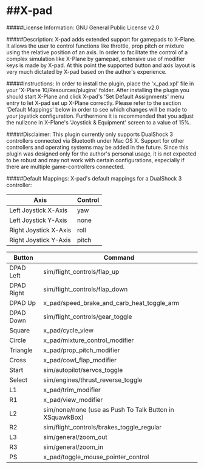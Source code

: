 ##X-pad
=====

#####License Information:
GNU General Public License v2.0

#####Description:
X-pad adds extended support for gamepads to X-Plane.
It allows the user to control functions like throttle, prop pitch or mixture using the relative position of an axis.
In order to facilitate the control of a complex simulation like X-Plane by gamepad, extensive use of modifier keys is made by X-pad.
At this point the supported button and axis layout is very much dictated by X-pad based on the author's experience.

#####Instructions:
In order to install the plugin, place the 'x_pad.xpl' file in your 'X-Plane 10/Resources/plugins' folder.
After installing the plugin you should start X-Plane and click X-pad's 'Set Default Assignments' menu entry to let X-pad set up X-Plane correctly.
Please refer to the section 'Default Mappings' below in order to see which changes will be made to your joystick configuration.
Furthermore it is recommended that you adjust the nullzone in X-Plane's 'Joystick & Equipment' screen to a value of 15%.

#####Disclaimer:
This plugin currently only supports DualShock 3 controllers connected via Bluetooth under Mac OS X.
Support for other controllers and operating systems may be added in the future.
Since this plugin was designed only for the author's personal usage, it is not expected to be robust and may not work with certain configurations, especially if there are multiple game-controllers connected.

#####Default Mappings:
X-pad's default mappings for a DualShock 3 controller:

| Axis                  | Control |
| --------------------- | ------- |
| Left Joystick X-Axis  | yaw     |
| Left Joystick Y-Axis  | none    |
| Right Joystick X-Axis | roll    |
| Right Joystick Y-Axis | pitch   |

| Button     | Command                                                  |
| ---------- | -------------------------------------------------------- |
| DPAD Left  | sim/flight_controls/flap_up                              |
| DPAD Right | sim/flight_controls/flap_down                            |
| DPAD Up    | x_pad/speed_brake_and_carb_heat_toggle_arm               |
| DPAD Down  | sim/flight_controls/gear_toggle                          |
| Square     | x_pad/cycle_view                                         |
| Circle     | x_pad/mixture_control_modifier                           |
| Triangle   | x_pad/prop_pitch_modifier                                |
| Cross      | x_pad/cowl_flap_modifier                                 |
| Start      | sim/autopilot/servos_toggle                              | 
| Select     | sim/engines/thrust_reverse_toggle                        |
| L1         | x_pad/trim_modifier                                      |
| R1         | x_pad/view_modifier                                      |
| L2         | sim/none/none (use as Push To Talk Button in XSquawkBox) |
| R2         | sim/flight_controls/brakes_toggle_regular                |
| L3         | sim/general/zoom_out                                     |
| R3         | sim/general/zoom_in                                      |
| PS         | x_pad/toggle_mouse_pointer_control                       |

